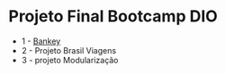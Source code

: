 # Projeto Final Bootcamp DIO

* 1 - [Bankey](https://www.apple.com/br/swift/)
* 2 - Projeto Brasil Viagens
* 3 - projeto Modularização
